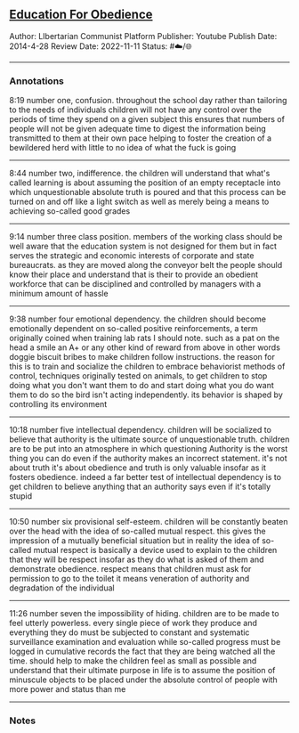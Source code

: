 ## [Education For Obedience](https://inv.riverside.rocks/watch?v=50ZebmQq51Q)

Author: LIbertarian Communist Platform
Publisher: Youtube
Publish Date: 2014-4-28
Review Date: 2022-11-11
Status: #☁️/🌐 

---

### Annotations

8:19 
number one, confusion. throughout the school day rather than tailoring to the needs of individuals children will not have any control over the periods of time they spend on a given subject this ensures that numbers of people will not be given adequate time to digest the information being transmitted to them at their own pace helping to foster the creation of a bewildered herd with little to no idea of what the fuck is going

---

8:44
number two, indifference. the children will understand that what's called learning is about assuming the position of an empty receptacle into which unquestionable absolute truth is poured and that this process can be turned on and off like a light switch as well as merely being a means to achieving so-called good grades

---

9:14
number three class position. members of the working class should be well aware that the education system is not designed for them but in fact serves the strategic and economic interests of corporate and state bureaucrats. as they are moved along the conveyor belt the people should know their place and understand that is their to provide an obedient workforce that can be disciplined and controlled by managers with a minimum amount of hassle

---

9:38
number four emotional dependency. the children should become emotionally dependent on so-called positive reinforcements, a term originally coined when training lab rats I should note. such as a pat on the head a smile an A+ or any other kind of reward from above in other words doggie biscuit bribes to make children follow instructions. the reason for this is to train and socialize the children to embrace behaviorist methods of control, techniques originally tested on animals, to get children to stop doing what you don't want them to do and start doing what you do want them to do so the bird isn't acting independently. its behavior is shaped by controlling its environment

---

10:18
number five intellectual dependency. children will be socialized to believe that authority is the ultimate source of unquestionable truth. children are to be put into an atmosphere in which questioning Authority is the worst thing you can do even if the authority makes an incorrect statement. it's not about truth it's about obedience and truth is only valuable insofar as it fosters obedience. indeed a far better test of intellectual dependency is to get children to believe anything that an authority says even if it's totally stupid

---

10:50
number six provisional self-esteem. children will be constantly beaten over the head with the idea of so-called mutual respect. this gives the impression of a mutually beneficial situation but in reality the idea of so-called mutual respect is basically a device used to explain to the children that they will be respect insofar as they do what is asked of them and demonstrate obedience. respect means that children must ask for permission to go to the toilet it means veneration of authority and degradation of the individual

---

11:26
number seven the impossibility of hiding. children are to be made to feel utterly powerless. every single piece of work they produce and everything they do must be subjected to constant and systematic surveillance examination and evaluation while so-called progress must be logged in cumulative records the fact that they are being watched all the time. should help to make the children feel as small as possible and understand that their ultimate purpose in life is to assume the position of minuscule objects to be placed under the absolute control of people with more power and status than me

---

### Notes
